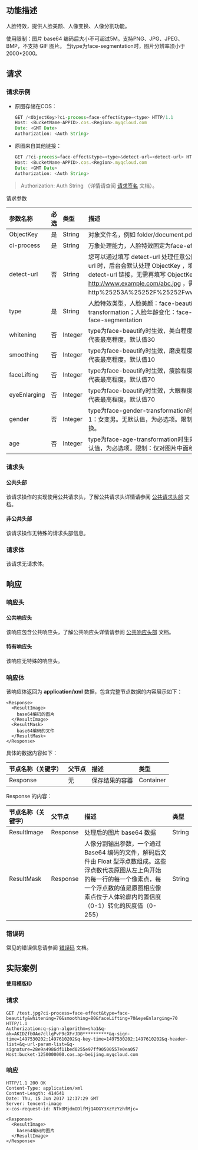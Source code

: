 ## 功能描述

人脸特效，提供人脸美颜、人像变换、人像分割功能。

使用限制：图片 base64 编码后大小不可超过5M。支持PNG、JPG、JPEG、BMP，不支持 GIF 图片。
当type为face-segmentation时，图片分辨率须小于2000*2000。

## 请求

### 请求示例

- 原图存储在COS：
  
  ```javascript
  GET /<ObjectKey>?ci-process=face-effect&type=<type> HTTP/1.1
  Host: <BucketName-APPID>.cos.<Region>.myqcloud.com
  Date: <GMT Date>
  Authorization: <Auth String>
  ```

- 原图来自其他链接：
  
  ```javascript
  GET /?ci-process=face-effect&type=<type>&detect-url=<detect-url> HTTP/1.1
  Host: <BucketName-APPID>.cos.<Region>.myqcloud.com
  Date: <GMT Date>
  Authorization: <Auth String>
  ```

> Authorization: Auth String （详情请查阅 [请求签名](https://cloud.tencent.com/document/product/) 文档）。

请求参数

| 参数名称         | 必选  | 类型      | 描述                                                                                                                                                                                                                                                  |
|:------------ |:--- |:------- |:--------------------------------------------------------------------------------------------------------------------------------------------------------------------------------------------------------------------------------------------------- |
| ObjectKey    | 是   | String  | 对象文件名，例如 folder/document.pdf                                                                                                                                                                                                                        |
| ci-process   | 是   | String  | 万象处理能力，人脸特效固定为face-effect                                                                                                                                                                                                                           |
| detect-url   | 否   | String  | 您可以通过填写 detect-url 处理任意公网可访问的图片链接。不填写 detect-url 时，后台会默认处理 ObjectKey ，填写了 detect-url 时，后台会处理 detect-url 链接，无需再填写 ObjectKey detect-url 示例：http://www.example.com/abc.jpg ，需要进行 UrlEncode，处理后为http%25253A%25252F%25252Fwww.example.com%25252Fabc.jpg。 |
| type         | 是   | String  | 人脸特效类型，人脸美颜：face-beautify；人脸性别转换：face-gender-transformation；人脸年龄变化：face-age-transformation；人像分割：face-segmentation                                                                                                                                   |
| whitening    | 否   | Integer | type为face-beautify时生效，美白程度，取值范围[0,100]。0不美白，100代表最高程度。默认值30                                                                                                                                                                                         |
| smoothing    | 否   | Integer | type为face-beautify时生效，磨皮程度，取值范围[0,100]。0不磨皮，100代表最高程度。默认值10                                                                                                                                                                                         |
| faceLifting  | 否   | Integer | type为face-beautify时生效，瘦脸程度，取值范围[0,100]。0不瘦脸，100代表最高程度。默认值70                                                                                                                                                                                         |
| eyeEnlarging | 否   | Integer | type为face-beautify时生效，大眼程度，取值范围[0,100]。0不大眼，100代表最高程度。默认值70                                                                                                                                                                                         |
| gender       | 否   | Integer | type为face-gender-transformation时生效，选择转换方向，0：男变女，1：女变男。无默认值，为必选项。限制：仅对图片中面积最大的人脸进行转换。                                                                                                                                                                |
| age          | 否   | Integer | type为face-age-transformation时生效，变化到的人脸年龄,[10,80]。无默认值，为必选项。限制：仅对图片中面积最大的人脸进行转换。                                                                                                                                                                     |

### 请求头

#### 公共头部

该请求操作的实现使用公共请求头，了解公共请求头详情请参阅 [公共请求头部](https://cloud.tencent.com/document/product/) 文档。

#### 非公共头部

该请求操作无特殊的请求头部信息。

### 请求体

该请求无请求体。

## 响应

### 响应头

#### 公共响应头

该响应包含公共响应头，了解公共响应头详情请参阅 [公共响应头部](https://cloud.tencent.com/document/product/) 文档。

#### 特有响应头

该响应无特殊的响应头。

### 响应体

该响应体返回为 **application/xml** 数据，包含完整节点数据的内容展示如下：

```shell
<Response>
  <ResultImage>
    base64编码的图片
  </ResultImage>
  <ResultMask>
    base64编码的文件
  </ResultMask>
</Response>
```

具体的数据内容如下：

| 节点名称（关键字） | 父节点 | 描述      | 类型        |
|:--------- |:--- |:------- |:--------- |
| Response  | 无   | 保存结果的容器 | Container |

Response 的内容：

| 节点名称（关键字）   | 父节点      | 描述                                                                                                                      | 类型     |
|:----------- |:-------- |:----------------------------------------------------------------------------------------------------------------------- |:------ |
| ResultImage | Response | 处理后的图片 base64 数据                                                                                                        | String |
| ResultMask  | Response | 人像分割输出参数，一个通过 Base64 编码的文件，解码后文件由 Float 型浮点数组成。这些浮点数代表原图从左上角开始的每一行的每一个像素点，每一个浮点数的值是原图相应像素点位于人体轮廓内的置信度（0-1）转化的灰度值（0-255） | String |

### 错误码

常见的错误信息请参阅 [错误码](https://cloud.tencent.com/document/product/) 文档。

## 实际案例

**使用模版ID**

### 请求

```shell
GET /test.jpg?ci-process=face-effect&type=face-beautify&whitening=70&smoothing=80&faceLifting=70&eyeEnlarging=70 HTTP/1.1
Authorization:q-sign-algorithm=sha1&q-ak=AKIDZfbOAo7cllgPvF9cXFrJD0**********&q-sign-time=1497530202;1497610202&q-key-time=1497530202;1497610202&q-header-list=&q-url-param-list=&q-signature=28e9a4986df11bed0255e97ff90500557e0ea057
Host:bucket-1250000000.cos.ap-beijing.myqcloud.com
```

### 响应

```shell
HTTP/1.1 200 OK
Content-Type: application/xml
Content-Length: 414641
Date: Thu, 15 Jun 2017 12:37:29 GMT
Server: tencent-image
x-cos-request-id: NTk0MjdmODlfMjQ4OGY3XzYzYzhfMjc=

<Response>
  <ResultImage>
    base64编码的图片
  </ResultImage>
</Response>
```
